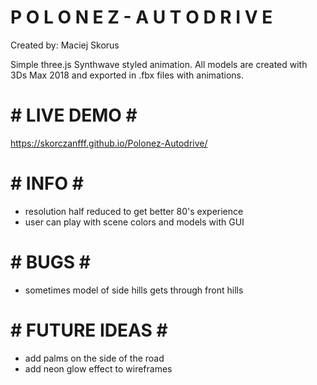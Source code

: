 # P O L O N E Z - A U T O D R I V E #

Created by: Maciej Skorus

Simple three.js Synthwave styled animation.
All models are created with 3Ds Max 2018 and exported in .fbx files with animations.

# # LIVE DEMO # #
https://skorczanfff.github.io/Polonez-Autodrive/

# # INFO # #
- resolution half reduced to get better 80's experience
- user can play with scene colors and models with GUI

# # BUGS # # 
- sometimes model of side hills gets through front hills

# # FUTURE IDEAS # # 
- add palms on the side of the road
- add neon glow effect to wireframes
